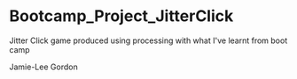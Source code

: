 # Bootcamp_Project_JitterClick
Jitter Click game produced using processing with what I've learnt from boot camp

Jamie-Lee Gordon

